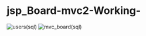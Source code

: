 # jsp_Board-mvc2-Working-
![users(sql)](https://user-images.githubusercontent.com/51360760/59986136-48006600-9670-11e9-85fc-5b932149aeb5.png)
![mvc_board(sql)](https://user-images.githubusercontent.com/51360760/59986139-49ca2980-9670-11e9-8922-049faad257db.png)

